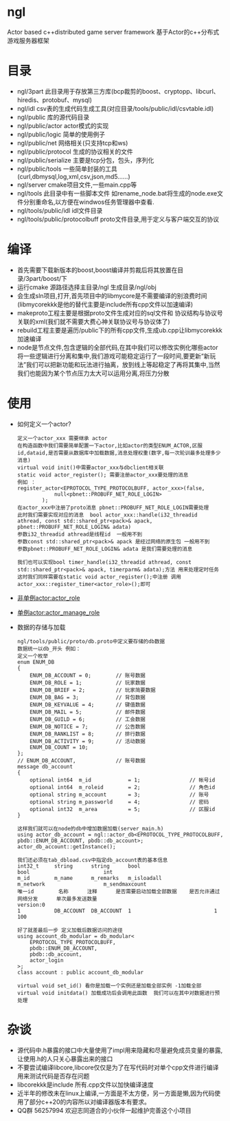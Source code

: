 # ngl
Actor based c++distributed game server framework
基于Actor的c++分布式游戏服务器框架
# 目录
  * ngl/3part                    		此目录用于存放第三方库(bcp裁剪的boost、cryptopp、libcurl、hiredis、protobuf、mysql)
  * ngl/idl                      		csv表的生成代码生成工具(对应目录/tools/public/idl/csvtable.idl)
  * ngl/public                   		库的源代码目录
  * ngl/public/actor             		actor模式的实现
  * ngl/public/logic             		简单的使用例子
  * ngl/public/net               		网络相关(只支持tcp和ws)
  * ngl/public/protocol          		生成的协议相关的文件
  * ngl/public/serialize         		主要是tcp分包，包头，序列化
  * ngl/public/tools             		一些简单封装的工具(curl,dbmysql,log,xml,csv,json,md5......)
  * ngl/server                   		cmake项目文件,一些main.cpp等
  * ngl/tools                    		此目录中有一些脚本文件 如rename_node.bat将生成的node.exe文件分别重命名,以方便在windwos任务管理器中查看.
  * ngl/tools/public/idl         		idl文件目录
  * ngl/tools/public/protocolbuff    	proto文件目录,用于定义与客户端交互的协议

# 编译
  * 首先需要下载新版本的boost,boost编译并剪裁后将其放置在目录/3part/boost/下
  * 运行cmake 源路径选择主目录/ngl 生成目录/ngl/obj
  * 会生成sln项目,打开,首先项目中的libmycore是不需要编译的别浪费时间(libmycorekkk是他的替代主要是include所有cpp文件以加速编译)
  * makeproto工程主要是根据proto文件生成对应的sql文件和 协议结构与协议号关联的xml(我们就不需要大费心神关联协议号与协议体了)
  * rebuild工程主要是遍历/public下的所有cpp文件,生成ub.cpp让libmycorekkk加速编译
  * node是节点文件,包含逻辑的全部代码,在其中我们可以修改实例化哪些actor将一些逻辑进行分离和集中,我们游戏可能稳定运行了一段时间,要更新“新玩法”我们可以把新功能和玩法进行抽离，放到线上等起稳定了再将其集中,当然我们也能因为某个节点压力太大可以运用分离,将压力分散

# 使用
  * 如何定义一个actor?
	```
	定义一个actor_xxx 需要继承 actor
	在构造函数中我们需要简单配置一下actor,比如actor的类型ENUM_ACTOR,区服id,dataid,是否需要从数据库中加载数据,消息处理权重(数字,每一次轮训最多处理多少消息)
	virtual void init()中需要actor_xxx与dbclient相关联
	static void actor_register(); 需要注册actor_xxx要处理的消息
	例如 ：
	register_actor<EPROTOCOL_TYPE_PROTOCOLBUFF, actor_xxx>(false,
				null<pbnet::PROBUFF_NET_ROLE_LOGIN>
			);
	在actor_xxx中注册了proto消息 pbnet::PROBUFF_NET_ROLE_LOGIN需要处理 
	此时我们需要实现对应的消息  bool actor_xxx::handle(i32_threadid athread, const std::shared_ptr<pack>& apack, pbnet::PROBUFF_NET_ROLE_LOGIN& adata)
	参数i32_threadid athread是线程id  一般用不到
	参数const std::shared_ptr<pack>& apack 是经过网络的原生包 一般用不到
	参数pbnet::PROBUFF_NET_ROLE_LOGIN& adata 是我们需要处理的消息

	我们也可以实现bool timer_handle(i32_threadid athread, const std::shared_ptr<pack>& apack, timerparm& adata);方法 用来处理定时任务
	这时我们同样需要在static void actor_register();中注册 调用actor_xxx::register_timer<actor_role>();即可

	```
  * [非单例actor:actor_role](https://github.com/NingLeixueR/ngl/blob/main/public/actor/actor_logic/game/actor_role.h)
  *	[单例actor:actor_manage_role](https://github.com/NingLeixueR/ngl/blob/main/public/actor/actor_logic/game/actor_manage_role.h)

  * 数据的存储与加载
	```
	ngl/tools/public/proto/db.proto中定义要存储的db数据
	数据统一以db_开头 例如：
	定义一个枚举
	enum ENUM_DB
	{
		ENUM_DB_ACCOUNT = 0;		// 账号数据
		ENUM_DB_ROLE = 1;			// 玩家数据
		ENUM_DB_BRIEF = 2;			// 玩家简要数据
		ENUM_DB_BAG = 3;			// 背包数据
		ENUM_DB_KEYVALUE = 4;		// 键值数据
		ENUM_DB_MAIL = 5;			// 邮件数据
		ENUM_DB_GUILD = 6;			// 工会数据
		ENUM_DB_NOTICE = 7;			// 公告数据
		ENUM_DB_RANKLIST = 8;		// 排行数据
		ENUM_DB_ACTIVITY = 9;		// 活动数据
		ENUM_DB_COUNT = 10;
	};
	// ENUM_DB_ACCOUNT,				// 账号数据
	message db_account
	{
		optional int64	m_id			= 1;				// 帐号id
		optional int64	m_roleid		= 2;				// 角色id
		optional string m_account		= 3;				// 账号
		optional string m_passworld		= 4;				// 密码
		optional int32	m_area			= 5;				// 区服id
	}

	这样我们就可以在node的db中增加数据加载(server_main.h)
	using actor_db_account = ngl::actor_db<EPROTOCOL_TYPE_PROTOCOLBUFF, pbdb::ENUM_DB_ACCOUNT, pbdb::db_account>;
	actor_db_account::getInstance();

	我们还必须在tab_dbload.csv中指定db_account表的基本信息
	int32_t		string		string		bool						bool						int
	m_id		m_name		m_remarks	m_isloadall					m_network					m_sendmaxcount
	唯一id		名称		注释		是否需要启动加载全部数据	是否允许通过网络分发		单次最多发送数量
	version:0					
	1			DB_ACCOUNT	DB_ACCOUNT	1							1							100

	好了就差最后一步 定义加载后数据访问的途径
	using account_db_modular = db_modular<
		EPROTOCOL_TYPE_PROTOCOLBUFF,
		pbdb::ENUM_DB_ACCOUNT,
		pbdb::db_account,
		actor_login
	>;
	class account : public account_db_modular

	virtual void set_id() 看你是加载一个实例还是加载全部实例 -1加载全部
	virtual void initdata() 加载成功后会调用此函数  我们可以在其中对数据进行预处理

	```

# 杂谈
  * 源代码中.h暴露的接口中大量使用了impl用来隐藏和尽量避免成员变量的暴露,让使用.h的人只关心暴露出来的接口
  * 不要尝试编译libcore,libcore仅仅是为了在写代码时对单个cpp文件进行编译用来测试代码是否存在问题
  * libcorekkk是include 所有.cpp文件以加快编译速度
  * 近半年的修改未在linux上编译,一方面是不太方便，另一方面是懒,因为代码使用了部分c++20的内容所以对编译器版本有要求。 
  * QQ群 56257994 欢迎志同道合的小伙伴一起维护完善这个小项目
# 
  


